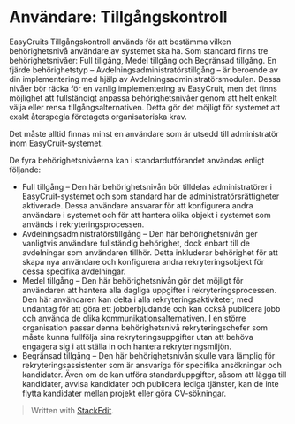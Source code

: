 # Användare: Tillgångskontroll

EasyCruits Tillgångskontroll används för att bestämma vilken behörighetsnivå användare av systemet ska ha. Som standard finns tre behörighetsnivåer: Full tillgång, Medel tillgång och Begränsad tillgång. En fjärde behörighetstyp – Avdelningsadministratörstillgång – är beroende av din implementering med hjälp av Avdelningsadministratörsmodulen. Dessa nivåer bör räcka för en vanlig implementering av EasyCruit, men det finns möjlighet att fullständigt anpassa behörighetsnivåer genom att helt enkelt välja eller rensa tillgångsalternativen. Detta gör det möjligt för systemet att exakt återspegla företagets organisatoriska krav.

Det måste alltid finnas minst en användare som är utsedd till administratör inom EasyCruit-systemet.

De fyra behörighetsnivåerna kan i standardutförandet användas enligt följande:

-   Full tillgång  – Den här behörighetsnivån bör tilldelas administratörer i EasyCruit-systemet och som standard har de administratörsrättigheter aktiverade. Dessa användare ansvarar för att konfigurera andra användare i systemet och för att hantera olika objekt i systemet som används i rekryteringsprocessen.
-   Avdelningsadministratörstillgång  – Den här behörighetsnivån ger vanligtvis användare fullständig behörighet, dock enbart till de avdelningar som användaren tillhör. Detta inkluderar behörighet för att skapa nya användare och konfigurera andra rekryteringsobjekt för dessa specifika avdelningar.
-   Medel tillgång  – Den här behörighetsnivån gör det möjligt för användaren att hantera alla dagliga uppgifter i rekryteringsprocessen. Den här användaren kan delta i alla rekryteringsaktiviteter, med undantag för att göra ett jobberbjudande och kan också publicera jobb och använda de olika kommunikationsalternativen. I en större organisation passar denna behörighetsnivå rekryteringschefer som måste kunna fullfölja sina rekryteringsuppgifter utan att behöva engagera sig i att ställa in och hantera rekryteringsmiljön.
-   Begränsad tillgång  – Den här behörighetsnivån skulle vara lämplig för rekryteringsassistenter som är ansvariga för specifika ansökningar och kandidater. Även om de kan utföra standarduppgifter, såsom att lägga till kandidater, avvisa kandidater och publicera lediga tjänster, kan de inte flytta kandidater mellan projekt eller göra CV-sökningar.


> Written with [StackEdit](https://stackedit.io/).
<!--stackedit_data:
eyJoaXN0b3J5IjpbNDgwMjkxNzEwXX0=
-->
